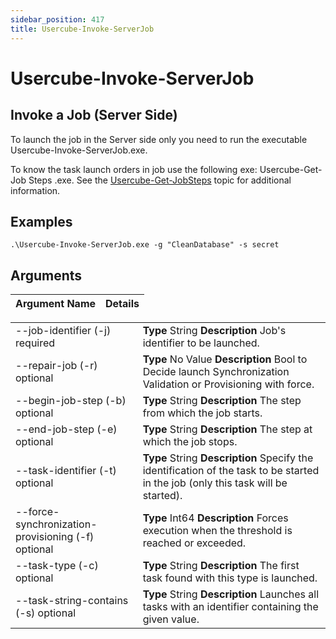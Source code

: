 ```yaml
---
sidebar_position: 417
title: Usercube-Invoke-ServerJob
---
```


# Usercube-Invoke-ServerJob

## Invoke a Job (Server Side)

To launch the job in the Server side only you need to run the executable Usercube-Invoke-ServerJob.exe.

To know the task launch orders in job use the following exe: Usercube-Get-Job Steps .exe. See the [Usercube-Get-JobSteps](../get-jobsteps/index) topic for additional information.

## Examples

```
.\Usercube-Invoke-ServerJob.exe -g "CleanDatabase" -s secret

```
## Arguments

| Argument Name | Details |
| --- | --- |

|  |  |
| --- | --- |
| --job-identifier (-j) required | **Type**  String  **Description** Job's identifier to be launched. |
| --repair-job (-r) optional | **Type**  No Value  **Description** Bool to Decide launch Synchronization Validation or Provisioning with force. |
| --begin-job-step (-b) optional | **Type**  String  **Description** The step from which the job starts. |
| --end-job-step (-e) optional | **Type**  String  **Description** The step at which the job stops. |
| --task-identifier (-t) optional | **Type**  String  **Description** Specify the identification of the task to be started in the job (only this task will be started). |
| --force-synchronization-provisioning (-f) optional | **Type**  Int64  **Description** Forces execution when the threshold is reached or exceeded. |
| --task-type (-c) optional | **Type**  String  **Description** The first task found with this type is launched. |
| --task-string-contains (-s) optional | **Type**  String  **Description** Launches all tasks with an identifier containing the given value. |